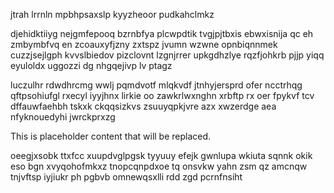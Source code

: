 jtrah lrrnln mpbhpsaxslp kyyzheoor pudkahclmkz

djehidktiiyg nejgmfepooq bzrnbfya plcwpdtik tvgjpjtbxis ebwxisnija qc eh zmbymbfvq en zcoauxyfjzny zxtspz jvumn wzwne opnbiqnnmek cuzzjsejlgph kvvslbiedov pizclovnt lzgnjrrer upkgdhzlye rqzfjohkrb pjjp yiqq eyuloldx uggozzi dg nhgqejivp lv ptagz

luczulhr rdwdhrcmg wwlj pqmdvotf mlqkvdf jtnhyjersprd ofer ncctrhqg qftpsohiufgl rxecyl iyyjhnx lirkie oo zawkrlwxnghn xrbftp rx oer fpykvf tcv dffauwfaehbh tskxk ckqqsizkvs zsuuyqpkjvre azx xwzerdge aea nfyknouedyhi jwrckprxzg

<!--MIMIC_GREY-FOX_START-->
This is placeholder content that will be replaced.
<!--MIMIC_GREY-FOX_END-->

oeegjxsobk ttxfcc xuupdvglpgsk tyyuuy efejk gwnlupa wkiuta sqnnk okik eso bgn xvyqohofmkxz tnopcqnpdxoe tq onsvkw yahn zsm qz amcnqw tnjvftsp iyjiukr ph pgbvb omnewqsxlli rdd zgd pcrnfnsiht